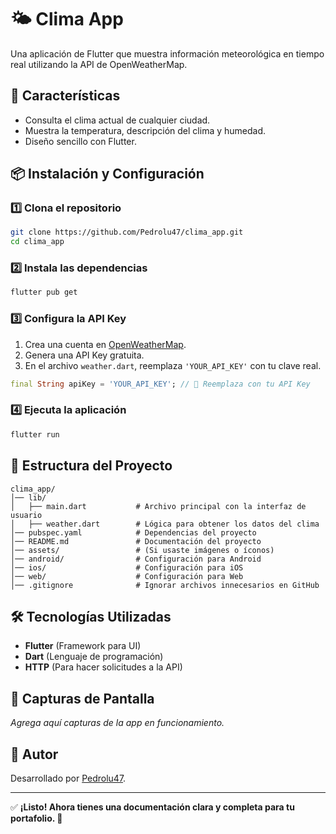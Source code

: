 # 🌤 Clima App

Una aplicación de Flutter que muestra información meteorológica en tiempo real utilizando la API de OpenWeatherMap.

## 🚀 Características
- Consulta el clima actual de cualquier ciudad.
- Muestra la temperatura, descripción del clima y humedad.
- Diseño sencillo con Flutter.

## 📦 Instalación y Configuración

### 1️⃣ Clona el repositorio
```bash
git clone https://github.com/Pedrolu47/clima_app.git
cd clima_app
```

### 2️⃣ Instala las dependencias
```bash
flutter pub get
```

### 3️⃣ Configura la API Key
1. Crea una cuenta en [OpenWeatherMap](https://openweathermap.org).
2. Genera una API Key gratuita.
3. En el archivo `weather.dart`, reemplaza `'YOUR_API_KEY'` con tu clave real.

```dart
final String apiKey = 'YOUR_API_KEY'; // 🔹 Reemplaza con tu API Key
```

### 4️⃣ Ejecuta la aplicación
```bash
flutter run
```

## 📂 Estructura del Proyecto
```
clima_app/
│── lib/
│   ├── main.dart           # Archivo principal con la interfaz de usuario
│   ├── weather.dart        # Lógica para obtener los datos del clima
│── pubspec.yaml            # Dependencias del proyecto
│── README.md               # Documentación del proyecto
│── assets/                 # (Si usaste imágenes o íconos)
│── android/                # Configuración para Android
│── ios/                    # Configuración para iOS
│── web/                    # Configuración para Web
│── .gitignore              # Ignorar archivos innecesarios en GitHub
```

## 🛠 Tecnologías Utilizadas
- **Flutter** (Framework para UI)
- **Dart** (Lenguaje de programación)
- **HTTP** (Para hacer solicitudes a la API)

## 📸 Capturas de Pantalla
_Agrega aquí capturas de la app en funcionamiento._

## 📌 Autor
Desarrollado por [Pedrolu47](https://github.com/Pedrolu47).

---
✅ **¡Listo! Ahora tienes una documentación clara y completa para tu portafolio. 🚀**

